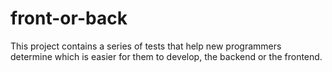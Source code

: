 # front-or-back
This project contains a series of tests that help new programmers determine which is easier for them to develop, the backend or the frontend.

